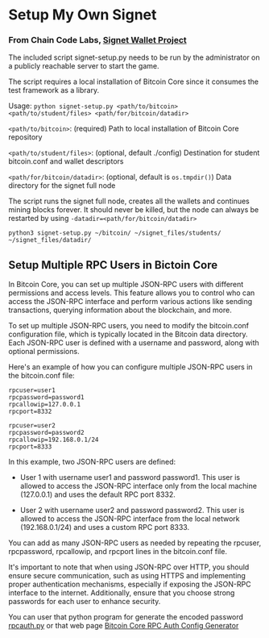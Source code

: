 # Setup My Own Signet

### From Chain Code Labs, [Signet Wallet Project](https://github.com/chaincodelabs/signet-wallet-project) ###

The included script signet-setup.py needs to be run by the administrator on a publicly reachable server to start the game.

The script requires a local installation of Bitcoin Core since it consumes the test framework as a library.

Usage: `python signet-setup.py <path/to/bitcoin> <path/to/student/files> <path/for/bitcoin/datadir>`

`<path/to/bitcoin>`: (required) Path to local installation of Bitcoin Core repository

`<path/to/student/files>`: (optional, default ./config) Destination for student bitcoin.conf and wallet descriptors

`<path/for/bitcoin/datadir>`: (optional, default is `os.tmpdir()`) Data directory for the signet full node

The script runs the signet full node, creates all the wallets and continues mining blocks forever. It should never be killed, but the node can always be restarted by using `-datadir=<path/for/bitcoin/datadir>`


`python3 signet-setup.py ~/bitcoin/ ~/signet_files/students/ ~/signet_files/datadir/`

## Setup Multiple RPC Users in Bictoin Core ##

In Bitcoin Core, you can set up multiple JSON-RPC users with different permissions and access levels. This feature allows you to control who can access the JSON-RPC interface and perform various actions like sending transactions, querying information about the blockchain, and more.

To set up multiple JSON-RPC users, you need to modify the bitcoin.conf configuration file, which is typically located in the Bitcoin data directory. Each JSON-RPC user is defined with a username and password, along with optional permissions.

Here's an example of how you can configure multiple JSON-RPC users in the bitcoin.conf file:

```
rpcuser=user1
rpcpassword=password1
rpcallowip=127.0.0.1
rpcport=8332

rpcuser=user2
rpcpassword=password2
rpcallowip=192.168.0.1/24
rpcport=8333
```
In this example, two JSON-RPC users are defined:

* User 1 with username user1 and password password1. This user is allowed to access the JSON-RPC interface only from the local machine (127.0.0.1) and uses the default RPC port 8332.

* User 2 with username user2 and password password2. This user is allowed to access the JSON-RPC interface from the local network (192.168.0.1/24) and uses a custom RPC port 8333.

You can add as many JSON-RPC users as needed by repeating the rpcuser, rpcpassword, rpcallowip, and rpcport lines in the bitcoin.conf file.

It's important to note that when using JSON-RPC over HTTP, you should ensure secure communication, such as using HTTPS and implementing proper authentication mechanisms, especially if exposing the JSON-RPC interface to the internet. Additionally, ensure that you choose strong passwords for each user to enhance security.

You can user that python program for generate the encoded password [rpcauth.py](https://github.com/bitcoin/bitcoin/blob/master/share/rpcauth/rpcauth.py) or that web page [Bitcoin Core RPC Auth Config Generator](https://jlopp.github.io/bitcoin-core-rpc-auth-generator/)
